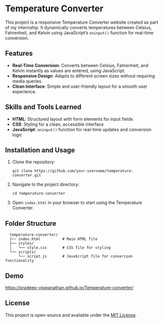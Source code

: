 
# Temperature Converter

This project is a responsive Temperature Converter website created as part of my internship. It dynamically converts temperatures between Celsius, Fahrenheit, and Kelvin using JavaScript’s `oninput()` function for real-time conversion.

## Features

- **Real-Time Conversion**: Converts between Celsius, Fahrenheit, and Kelvin instantly as values are entered, using JavaScript.
- **Responsive Design**: Adapts to different screen sizes without requiring media queries.
- **Clean Interface**: Simple and user-friendly layout for a smooth user experience.

## Skills and Tools Learned

- **HTML**: Structured layout with form elements for input fields
- **CSS**: Styling for a clean, accessible interface
- **JavaScript**: `oninput()` function for real-time updates and conversion logic

## Installation and Usage

1. Clone the repository:
   
       git clone https://github.com/your-username/temperature-converter.git
   
2. Navigate to the project directory:

       cd temperature-converter
   
3. Open `index.html` in your browser to start using the Temperature Converter.

## Folder Structure

      temperature-converter/
      ├── index.html          # Main HTML file
      ├── styles/
      │   └── style.css       # CSS file for styling
      └── scripts/
          └── script.js       # JavaScript file for conversion functionality

## Demo

https://pradeep-viswanathan.github.io/Temperature-converter/

## License

This project is open-source and available under the [MIT License](LICENSE).
